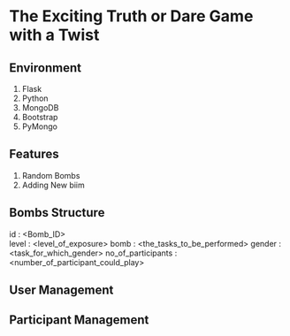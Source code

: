 # The Exciting Truth or Dare Game with a Twist

## Environment
1. Flask
2. Python
3. MongoDB
4. Bootstrap
5. PyMongo

## Features
1. Random Bombs
2. Adding New biim

## Bombs Structure
id : <Bomb_ID> <br>
level : <level_of_exposure>
bomb : <the_tasks_to_be_performed>
gender : <task_for_which_gender>
no_of_participants : <number_of_participant_could_play>

## User Management

## Participant Management

